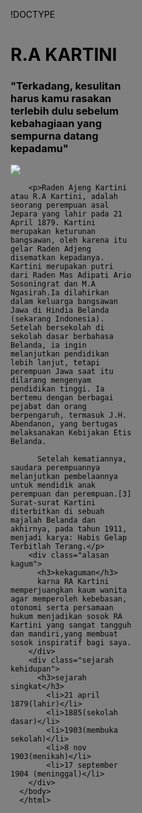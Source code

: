 !DOCTYPE <HTML>
<html lang="en">
  <head>
    <meta charset="UTF-8">
    <meta name="viewport" content="width=device-width,initial-scage=1.0">
    <title>document</title>
  </head>
  <body>
    <h1 class="judul">R.A KARTINI</h1>
    <h3 class="quotes">"Terkadang, kesulitan harus kamu rasakan terlebih dulu sebelum kebahagiaan yang sempurna datang kepadamu"</h3>
  <html style="background: gray; color:black;">
    <body style="width:200px;height:400px;">
     <img src="https://www.google.com/url?sa=i&url=https%3A%2F%2Fwww.haibunda.com%2Ftrending%2F20200421174314-93-136332%2Fmengenang-ra-kartini-dan-8-fakta-tersembunyi-sang-pejuang-emansipasi-wanita&psig=AOvVaw0ui0G3l9Pz8h4D5kaeaF8H&ust=1714210600884000&source=images&cd=vfe&opi=89978449&ved=0CBIQjRxqFwoTCIiArqLK34UDFQAAAAAdAAAAABAE">
     
        <p>Raden Ajeng Kartini atau R.A Kartini, adalah seorang perempuan asal Jepara yang lahir pada 21 April 1879. Kartini merupakan keturunan bangsawan, oleh karena itu gelar Raden Adjeng disematkan kepadanya. Kartini merupakan putri dari Raden Mas Adipati Ario Sosoningrat dan M.A Ngasirah.Ia dilahirkan dalam keluarga bangsawan Jawa di Hindia Belanda (sekarang Indonesia). Setelah bersekolah di sekolah dasar berbahasa Belanda, ia ingin melanjutkan pendidikan lebih lanjut, tetapi perempuan Jawa saat itu dilarang mengenyam pendidikan tinggi. Ia bertemu dengan berbagai pejabat dan orang berpengaruh, termasuk J.H. Abendanon, yang bertugas melaksanakan Kebijakan Etis Belanda.

          Setelah kematiannya, saudara perempuannya melanjutkan pembelaannya untuk mendidik anak perempuan dan perempuan.[3] Surat-surat Kartini diterbitkan di sebuah majalah Belanda dan akhirnya, pada tahun 1911, menjadi karya: Habis Gelap Terbitlah Terang.</p>
        <div class="alasan kagum">
          <h3>kekaguman</h3>
          karna RA Kartini memperjuangkan kaum wanita agar memperoleh kebebasan, otonomi serta persamaan hukum menjadikan sosok RA Kartini yang sangat tangguh dan mandiri,yang membuat sosok inspiratif bagi saya.
        </div>
        <div class="sejarah kehidupan">
          <h3>sejarah singkat</h3>
            <li>21 april 1879(lahir)</li>
            <li>1885(sekolah dasar)</li>
            <li>1903(membuka sekolah)</li>
            <li>8 nov 1903(menikah)</li>
            <li>17 september 1904 (meninggal)</li>
        </div>
      </body>
      </html>





      
